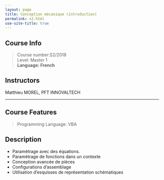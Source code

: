 ```yaml
---
layout: page
title: Conception mécanique (introduction)
permalink: s2.html
use-site-title: true
---
```


## Course Info
> Course number:S2/2018<br/>
Level: Master 1<br/>
**Language: French**

## Instructors

Matthieu MOREL, PFT INNOVALTECH

---

## Course Features
> Programming Language: VBA
<!-- Textbooks or readings：No -->

## Description

- Paramétrage avec des équations.
- Paramétrage de fonctions dans un contexte
- Conception avancée de pièces
- Configurations d’assemblage 
- Utilisation d’esquisses de représentation schématiques

<!-- ## Prerequisites

No -->